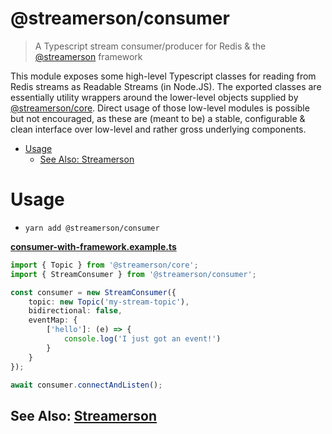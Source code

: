 # @streamerson/consumer

> A Typescript stream consumer/producer for Redis & the [@streamerson](../../README.md) framework

This module exposes some high-level Typescript classes for reading from Redis streams as Readable Streams (in Node.JS).  The exported classes are essentially utility wrappers around the lower-level objects supplied by [@streamerson/core](../core/README.md).  Direct usage of those low-level modules is possible but not encouraged, as these are (meant to be) a stable, configurable & clean interface over low-level and rather gross underlying components.

<!-- START doctoc generated TOC please keep comment here to allow auto update -->
<!-- DON'T EDIT THIS SECTION, INSTEAD RE-RUN doctoc TO UPDATE -->

- [Usage](#usage)
  - [See Also: Streamerson](#see-also-streamerson)

<!-- END doctoc generated TOC please keep comment here to allow auto update -->

# Usage

- `yarn add @streamerson/consumer`

<!-- BEGIN-CODE: ../examples/consumers/single-uni/consumer-with-framework.example.ts -->
[**consumer-with-framework.example.ts**](../examples/consumers/single-uni/consumer-with-framework.example.ts)
```typescript
import { Topic } from '@streamerson/core';
import { StreamConsumer } from '@streamerson/consumer';

const consumer = new StreamConsumer({
    topic: new Topic('my-stream-topic'),
    bidirectional: false,
    eventMap: {
        ['hello']: (e) => {
            console.log('I just got an event!')
        }
    }
});

await consumer.connectAndListen();
```
<!-- END-CODE: ../examples/consumers/singlel-uni/consumer-with-framework.example.ts -->

## See Also: [Streamerson](https://github.com/oliver-io/streamerson)
